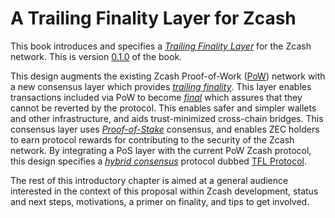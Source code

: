 # A Trailing Finality Layer for Zcash

This book introduces and specifies a [*Trailing Finality Layer*](./terminology.md#definition-tfl) for the Zcash network. This is version [0.1.0](./version-history.md#0_1_0-introducing-crosslink) of the book.

This design augments the existing Zcash Proof-of-Work ([PoW](./terminology.md#definition-pow)) network with a new consensus layer which provides [*trailing finality*](./terminology.md#definition-trailing-finality). This layer enables transactions included via PoW to become [*final*](./terminology.md#definition-final) which assures that they cannot be reverted by the protocol. This enables safer and simpler wallets and other infrastructure, and aids trust-minimized cross-chain bridges. This consensus layer uses [*Proof-of-Stake*](./terminology.md#definition-pos) consensus, and enables ZEC holders to earn protocol rewards for contributing to the security of the Zcash network. By integrating a PoS layer with the current PoW Zcash protocol, this design specifies a [*hybrid consensus*](./terminology.md#definition-hybrid-consensus) protocol dubbed [TFL Protocol](./terminology.md#definition-tfl-protocol).

The rest of this introductory chapter is aimed at a general audience interested in the context of this proposal within Zcash development, status and next steps, motivations, a primer on finality, and tips to get involved.
